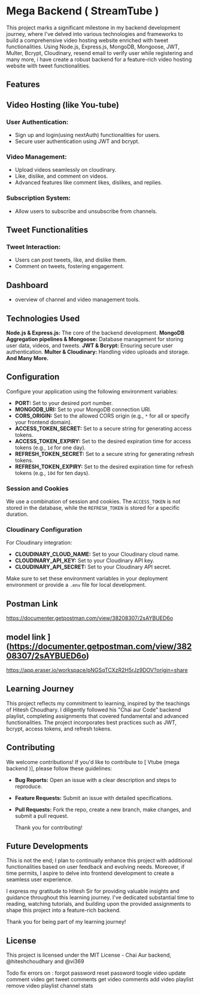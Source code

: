 # Mega Backend ( StreamTube )
This project marks a significant milestone in my backend development journey, where I've delved into various technologies and frameworks to build a comprehensive video hosting website enriched with tweet functionalities. Using Node.js, Express.js, MongoDB, Mongoose, JWT, Multer, Bcrypt, Cloudinary, resend email to verify user while registering and many more, i have create a robust backend for a feature-rich video hosting website with tweet functionalities.

## Features

## Video Hosting (like You-tube)

### User Authentication:
* Sign up and login(using nextAuth) functionalities for users.
* Secure user authentication using JWT and bcrypt.

### Video Management:

* Upload videos seamlessly on cloudinary.
* Like, dislike, and comment on videos.
* Advanced features like comment likes, dislikes, and replies.

### Subscription System:
* Allow users to subscribe and unsubscribe from channels.

## Tweet Functionalities
### Tweet Interaction:
* Users can post tweets, like, and dislike them.
* Comment on tweets, fostering engagement.

## Dashboard
* overview of channel and video management tools.

## Technologies Used
**Node.js & Express.js:**  The core of the backend development.
**MongoDB Aggregation pipelines & Mongoose:** Database management for storing user data, videos, and tweets.
**JWT & Bcrypt:** Ensuring secure user authentication.
**Multer & Cloudinary:** Handling video uploads and storage.
**And Many More.**


## Configuration

Configure your application using the following environment variables:

- **PORT:** Set to your desired port number.
- **MONGODB_URI:** Set to your MongoDB connection URI.
- **CORS_ORIGIN:** Set to the allowed CORS origin (e.g., `*` for all or specify your frontend domain).
- **ACCESS_TOKEN_SECRET:** Set to a secure string for generating access tokens.
- **ACCESS_TOKEN_EXPIRY:** Set to the desired expiration time for access tokens (e.g., `1d` for one day).
- **REFRESH_TOKEN_SECRET:** Set to a secure string for generating refresh tokens.
- **REFRESH_TOKEN_EXPIRY:** Set to the desired expiration time for refresh tokens (e.g., `10d` for ten days).

### Session and Cookies

We use a combination of session and cookies. The `ACCESS_TOKEN` is not stored in the database, while the `REFRESH_TOKEN` is stored for a specific duration.

### Cloudinary Configuration

For Cloudinary integration:

- **CLOUDINARY_CLOUD_NAME:** Set to your Cloudinary cloud name.
- **CLOUDINARY_API_KEY:** Set to your Cloudinary API key.
- **CLOUDINARY_API_SECRET:** Set to your Cloudinary API secret.

Make sure to set these environment variables in your deployment environment or provide a `.env` file for local development.

## Postman Link
https://documenter.getpostman.com/view/38208307/2sAYBUED6o
## model link ](https://documenter.getpostman.com/view/38208307/2sAYBUED6o)
https://app.eraser.io/workspace/pNGSqTCXzR2H5rJz9DOV?origin=share
## Learning Journey
This project reflects my commitment to learning, inspired by the teachings of Hitesh Choudhary. I diligently followed his "Chai aur Code" backend playlist, completing assignments that covered fundamental and advanced functionalities. The project incorporates best practices such as JWT, bcrypt, access tokens, and refresh tokens.
## Contributing
We welcome contributions! If you'd like to contribute to [ Vtube (mega backend )], please follow these guidelines:
- **Bug Reports:** Open an issue with a clear description and steps to reproduce.
- **Feature Requests:** Submit an issue with detailed specifications.
- **Pull Requests:** Fork the repo, create a new branch, make changes, and submit a pull request.

    Thank you for contributing!
## Future Developments 
This is not the end; I plan to continually enhance this project with additional functionalities based on user feedback and evolving needs. Moreover, if time permits, I aspire to delve into frontend development to create a seamless user experience.

I express my gratitude to Hitesh Sir for providing valuable insights and guidance throughout this learning journey. I've dedicated substantial time to reading, watching tutorials, and building upon the provided assignments to shape this project into a feature-rich backend.

Thank you for being part of my learning journey!
## License

This project is licensed under the MIT License - Chai Aur backend, @hiteshchoudhary and @vi369


Todo fix errors on :
forgot password
reset password
toogle video
update comment video
get tweet comments
get video comments
add video playlist
remove video playlist
channel stats
